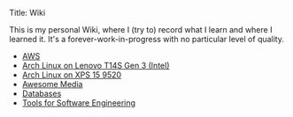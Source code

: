 Title: Wiki

This is my personal Wiki, where I (try to) record what I learn and where I
learned it. It's a forever-work-in-progress with no particular level of quality.

* [AWS]({filename}aws.md)
* [Arch Linux on Lenovo T14S Gen 3 (Intel)]({filename}lenovo_t14s_g3.md)
* [Arch Linux on XPS 15 9520]({filename}xps15.md)
* [Awesome Media]({filename}media.md)
* [Databases]({filename}databases.md)
* [Tools for Software Engineering]({filename}tools.md)

